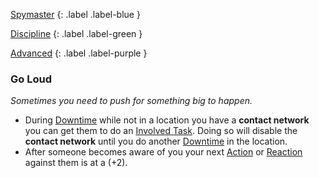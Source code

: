 
[Spymaster](Game/Blocks/Spymaster)
{: .label .label-blue }

[Discipline](Game/Character-Development#Discipline)
{: .label .label-green }

[Advanced](Game/Character-Development#Advanced)
{: .label .label-purple }
### Go Loud
*Sometimes you need to push for something big to happen.*
* During [Downtime](Game/Telling-The-Story#Downtime) while not in a location you have a **contact network** you can get them to do an [Involved Task](Game/Activities#Involved%20Task). Doing so will disable the **contact network** until you do another [Downtime](Game/Telling-The-Story#Downtime) in the location.
* After someone becomes aware of you your next [Action](Game/Core/Terminology#Action) or [Reaction](Game/Core/Reacting) against them is at a (+2).

